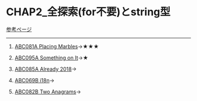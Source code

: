 # CHAP2_全探索(for不要)とstring型

[参考ページ](http://bit.ly/33qBzkr)

---
1. [ABC081A Placing Marbles](https://atcoder.jp/contests/abc081/tasks/abc081_a)→★★★ 

1. [ABC095A Something on It](https://atcoder.jp/contests/abc095/tasks/abc095_a)→★  

1. [ABC085A Already 2018](https://atcoder.jp/contests/abc085/tasks/abc085_a)→  

1. [ABC069B i18n](https://atcoder.jp/contests/abc069/tasks/abc069_b)→

1. [ABC082B Two Anagrams](https://atcoder.jp/contests/abc082/tasks/abc082_b)→